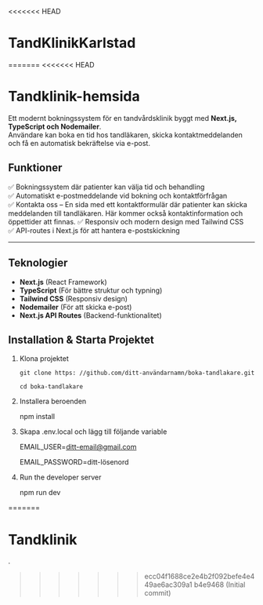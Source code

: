 <<<<<<< HEAD
# TandKlinikKarlstad
=======
<<<<<<< HEAD
# Tandklinik-hemsida

Ett modernt bokningssystem för en tandvårdsklinik byggt med **Next.js, TypeScript och Nodemailer**.  
Användare kan boka en tid hos tandläkaren, skicka kontaktmeddelanden och få en automatisk bekräftelse via e-post.

##  Funktioner
✅ Bokningssystem där patienter kan välja tid och behandling  
✅ Automatiskt e-postmeddelande vid bokning och kontaktförfrågan  
✅ Kontakta oss – En sida med ett kontaktformulär där patienter kan 
skicka meddelanden till tandläkaren. Här kommer också kontaktinformation 
och öppettider att finnas. 
✅ Responsiv och modern design med Tailwind CSS  
✅ API-routes i Next.js för att hantera e-postskickning  

---

##  Teknologier
- **Next.js** (React Framework)
- **TypeScript** (För bättre struktur och typning)
- **Tailwind CSS** (Responsiv design)
- **Nodemailer** (För att skicka e-post)
- **Next.js API Routes** (Backend-funktionalitet)

##  Installation & Starta Projektet

 1. Klona projektet

        git clone https: //github.com/ditt-användarnamn/boka-tandlakare.git
    
        cd boka-tandlakare

3. Installera beroenden

   npm install
   
4. Skapa .env.local och lägg till följande variable

   EMAIL_USER=ditt-email@gmail.com
   
   EMAIL_PASSWORD=ditt-lösenord

6. Run the developer server
   
   npm run dev

=======
# Tandklinik
.
>>>>>>> ecc04f1688ce2e4b2f092befe4e449ae6ac309a1
>>>>>>> b4e9468 (Initial commit)
